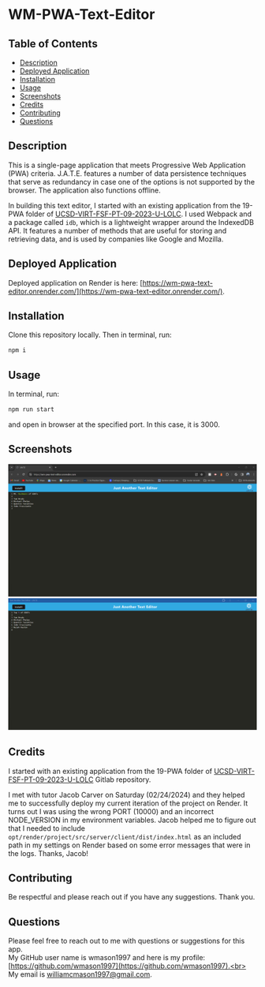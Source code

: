 # WM-PWA-Text-Editor


## Table of Contents
* [Description](#description)
* [Deployed Application](#deployed-application)
* [Installation](#installation-instructions)
* [Usage](#usage-instructions)
* [Screenshots](#screenshots)
* [Credits](#credits)
* [Contributing](#contribution-guidelines)
* [Questions](#questions)

## Description <a name="description"></a> 
This is a single-page application that meets Progressive Web Application (PWA) criteria. J.A.T.E. features a number of data persistence techniques that serve as redundancy in case one of the options is not supported by the browser. The application also functions offline.

In building this text editor, I started with an existing application from the 19-PWA folder of [UCSD-VIRT-FSF-PT-09-2023-U-LOLC](https://git.bootcampcontent.com/University-of-California---San-Diego/UCSD-VIRT-FSF-PT-09-2023-U-LOLC). I used Webpack and a package called `idb`, which is a lightweight wrapper around the IndexedDB API. It features a number of methods that are useful for storing and retrieving data, and is used by companies like Google and Mozilla.

## Deployed Application <a name="deployed-application"></a>
Deployed application on Render is here: [https://wm-pwa-text-editor.onrender.com/](https://wm-pwa-text-editor.onrender.com/).

## Installation <a name="installation-instructions"></a>
Clone this repository locally. Then in terminal, run:
```md
npm i
```

## Usage <a name="usage-instructions"></a>
In terminal, run:
```md
npm run start
```

and open in browser at the specified port. In this case, it is 3000.

## Screenshots <a name="screenshots"></a>
![Screenshot 1](/Assets/WM-PWA-Text-Editor-1.png)
![Screenshot 2](/Assets/WM-PWA-Text-Editor-2.png)


## Credits <a name = "credits"></a>
I started with an existing application from the 19-PWA folder of [UCSD-VIRT-FSF-PT-09-2023-U-LOLC](https://git.bootcampcontent.com/University-of-California---San-Diego/UCSD-VIRT-FSF-PT-09-2023-U-LOLC) Gitlab repository.

I met with tutor Jacob Carver on Saturday (02/24/2024) and they helped me to successfully deploy my current iteration of the project on Render. It turns out I was using the wrong PORT (10000) and an incorrect NODE_VERSION in my environment variables. Jacob helped me to figure out that I needed to include ```opt/render/project/src/server/client/dist/index.html``` as an included path in my settings on Render based on some error messages that were in the logs. Thanks, Jacob!


## Contributing <a name="contribution-guidelines"></a>
Be respectful and please reach out if you have any suggestions. Thank you.


## Questions <a name="questions"></a>
Please feel free to reach out to me with questions or suggestions for this app.<br>
My GitHub user name is wmason1997 and here is my profile: [https://github.com/wmason1997](https://github.com/wmason1997).<br>
My email is williamcmason1997@gmail.com.